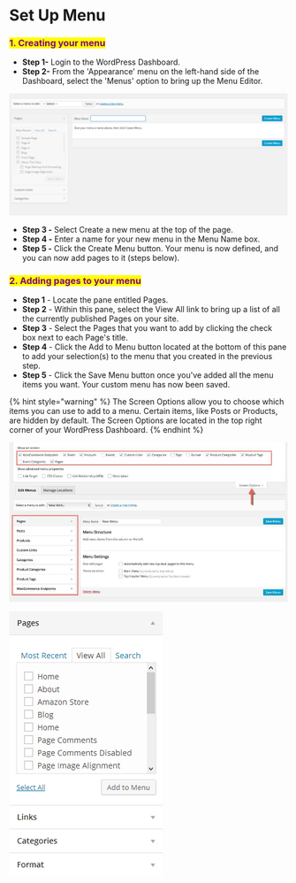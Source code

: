 # Set Up Menu

### <mark style="color:purple;">**1. Creating your menu**</mark>

* **Step 1-** Login to the WordPress Dashboard.
* **Step 2-** From the 'Appearance' menu on the left-hand side of the Dashboard, select the 'Menus' option to bring up the Menu Editor.

![](../.gitbook/assets/use-menu1.jpg)

* **Step 3 -** Select Create a new menu at the top of the page.
* **Step 4 -** Enter a name for your new menu in the Menu Name box.
* **Step 5 -** Click the Create Menu button. Your menu is now defined, and you can now add pages to it (steps below).

### <mark style="color:purple;">**2. Adding pages to your menu**</mark>

* **Step 1** - Locate the pane entitled Pages.
* **Step 2** - Within this pane, select the View All link to bring up a list of all the currently published Pages on your site.&#x20;
* **Step 3** - Select the Pages that you want to add by clicking the check box next to each Page's title.
* **Step 4** - Click the Add to Menu button located at the bottom of this pane to add your selection(s) to the menu that you created in the previous step.
* **Step 5** - Click the Save Menu button once you've added all the menu items you want. Your custom menu has now been saved.

{% hint style="warning" %}
The Screen Options allow you to choose which items you can use to add to a menu. Certain items, like Posts or Products, are hidden by default. The Screen Options are located in the top right corner of your WordPress Dashboard.
{% endhint %}

![](../.gitbook/assets/use-menu2.jpg)

![](../.gitbook/assets/use-menu3.jpg)

